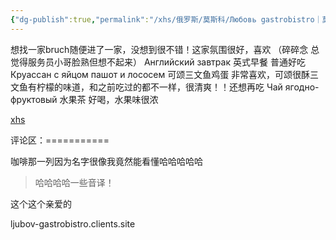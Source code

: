 ```yaml
---
{"dg-publish":true,"permalink":"/xhs/俄罗斯/莫斯科/Любовь gastrobistro｜莫斯科｜红场/","tags":["rednote","莫斯科"],"created":"2025-03-17T22:20:50.141+08:00","updated":"2025-03-20T22:46:14.687+08:00"}
---
```


 

想找一家bruch随便进了一家，没想到很不错！这家氛围很好，喜欢
（碎碎念 总觉得服务员小哥脸熟但想不起来）
Английский завтрак 英式早餐 普通好吃
Круассан с яйцом пашот и лососем 可颂三文鱼鸡蛋 非常喜欢，可颂很酥三文鱼有柠檬的味道，和之前吃过的都不一样，很清爽！！还想再吃
Чай ягодно-фруктовый 水果茶 好喝，水果味很浓

[xhs](https://www.xiaohongshu.com/explore/646502f1000000001303ea40?xsec_token=ABc8OEpzZN3xY7ySRrlMTsQffFz0jrNqIMU1TlnW-gvYg=&xsec_source=pc_user)

评论区：===========

咖啡那一列因为名字很像我竟然能看懂哈哈哈哈哈

> 哈哈哈哈一些音译！

这个这个亲爱的

ljubov-gastrobistro.clients.site